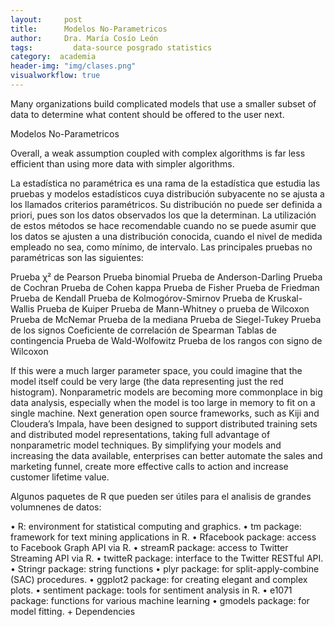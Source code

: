 ```yaml
---
layout:     post
title:      Modelos No-Parametricos
author:     Dra. María Cosío León
tags: 		  data-source posgrado statistics
category:  academia
header-img: "img/clases.png"
visualworkflow: true
---
```


Many organizations build complicated models that use a smaller subset of data to determine what content should be offered to the user next.

Modelos No-Parametricos

Overall, a weak assumption coupled with complex algorithms is far less efficient than using more data with simpler algorithms.

La estadística no paramétrica es una rama de la estadística que estudia las pruebas y modelos estadísticos cuya distribución subyacente no se ajusta a los llamados criterios paramétricos. Su distribución no puede ser definida a priori, pues son los datos observados los que la determinan. La utilización de estos métodos se hace recomendable cuando no se puede asumir que los datos se ajusten a una distribución conocida, cuando el nivel de medida empleado no sea, como mínimo, de intervalo. Las principales pruebas no paramétricas son las siguientes:

Prueba χ² de Pearson
Prueba binomial
Prueba de Anderson-Darling
Prueba de Cochran
Prueba de Cohen kappa
Prueba de Fisher
Prueba de Friedman
Prueba de Kendall
Prueba de Kolmogórov-Smirnov
Prueba de Kruskal-Wallis
Prueba de Kuiper
Prueba de Mann-Whitney o prueba de Wilcoxon
Prueba de McNemar
Prueba de la mediana
Prueba de Siegel-Tukey
Prueba de los signos
Coeficiente de correlación de Spearman
Tablas de contingencia
Prueba de Wald-Wolfowitz
Prueba de los rangos con signo de Wilcoxon

If this were a much larger parameter space, you could imagine that the model itself could be very large (the data representing just the red histogram). Nonparametric models are becoming more commonplace in big data analysis, especially when the model is too large in memory to fit on a single machine. Next generation open source frameworks, such as Kiji and Cloudera’s Impala, have been designed to support distributed training sets and distributed model representations, taking full advantage of nonparametric model techniques. By simplifying your models and increasing the data available, enterprises can better automate the sales and marketing funnel, create more effective calls to action and increase customer lifetime value.

Algunos paquetes de R que pueden ser útiles para el analisis de grandes volumnenes de datos:

• R: environment for statistical computing and graphics.
• tm package: framework for text mining applications in R.
• Rfacebook package: access to Facebook Graph API via R.
• streamR package: access to Twitter Streaming API via R.
• twitteR package: interface to the Twitter RESTful API.
• Stringr package: string functions
• plyr package: for split-apply-combine (SAC) procedures.
• ggplot2 package: for creating elegant and complex plots.
• sentiment package: tools for sentiment analysis in R.
• e1071 package: functions for various machine learning
• gmodels package: for model fitting. + Dependencies
